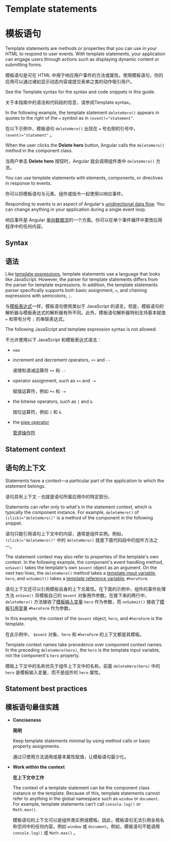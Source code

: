 # Template statements

# 模板语句

Template statements are methods or properties that you can use in your HTML to respond to user events.
With template statements, your application can engage users through actions such as displaying dynamic content or submitting forms.

模板语句是可在 HTML 中用于响应用户事件的方法或属性。使用模板语句，你的应用可以通过诸如显示动态内容或提交表单之类的动作吸引用户。

<div class="alert is-helpful">

See the <live-example name="template-syntax">Template syntax</live-example> for
the syntax and code snippets in this guide.

关于本指南中的语法和代码段的信息，请参阅<live-example name="template-syntax">Template syntax</live-example>。

</div>

In the following example, the template statement `deleteHero()` appears in quotes to the right of the `=`&nbsp;symbol as in `(event)="statement"`.

在以下示例中，模板语句 `deleteHero()` 出现在 `=` 号右侧的引号中，`(event)="statement"` 。

<code-example path="template-syntax/src/app/app.component.html" region="context-component-statement" header="src/app/app.component.html"></code-example>

When the user clicks the **Delete hero** button, Angular calls the `deleteHero()` method in the component class.

当用户单击 **Delete hero** 按钮时，Angular 就会调用组件类中 `deleteHero()` 方法。

You can use template statements with elements, components, or directives in response to events.

你可以将模板语句与元素、组件或指令一起使用以响应事件。

<div class="alert is-helpful">

Responding to events is an aspect of Angular's [unidirectional data flow](guide/glossary#unidirectional-data-flow).
You can change anything in your application during a single event loop.

响应事件是 Angular [单向数据流](guide/glossary#unidirectional-data-flow)的一个方面。你可以在单个事件循环中更改应用程序中的任何内容。

</div>

## Syntax

## 语法

Like [template expressions](guide/interpolation), template statements use a language that looks like JavaScript.
However, the parser for template statements differs from the parser for template expressions.
In addition, the template statements parser specifically supports both basic assignment, `=`, and chaining expressions with semicolons, `;`.

与[模板表达式](guide/interpolation)一样，模板语句使用类似于 JavaScript 的语言。但是，模板语句的解析器与模板表达式的解析器有所不同。此外，模板语句解析器特别支持基本赋值 `=` 和带有分号 `;` 的串联表达式。

The following JavaScript and template expression syntax is not allowed:

不允许使用以下 JavaScript 和模板表达式语法：

* `new`
* increment and decrement operators, `++` and `--`

  递增和递减运算符 `++` 和 `--`

* operator assignment, such as `+=` and `-=`

  赋值运算符，例如 `+=` 和 `-=`

* the bitwise operators, such as `|` and `&`

  按位运算符，例如 `|` 和 `&`

* the [pipe operator](guide/pipes)

  [管道操作符](guide/pipes)

## Statement context

## 语句的上下文

Statements have a context&mdash;a particular part of the application to which the statement belongs.

语句具有上下文 - 也就是语句所属应用中的特定部分。

Statements can refer only to what's in the statement context, which is typically the component instance.
For example, `deleteHero()` of `(click)="deleteHero()"` is a method of the component in the following snippet.

语句只能引用语句上下文中的内容，通常是组件实例。例如，`(click)="deleteHero()"` 中的 `deleteHero()` 就是下面代码段中的组件方法之一。

<code-example path="template-syntax/src/app/app.component.html" region="context-component-statement" header="src/app/app.component.html"></code-example>

The statement context may also refer to properties of the template's own context.
In the following example, the component's event handling method, `onSave()` takes the template's own `$event` object as an argument.
On the next two lines, the `deleteHero()` method takes a [template input variable](guide/structural-directives#shorthand), `hero`, and `onSubmit()` takes a [template reference variable](guide/template-reference-variables), `#heroForm`.

语句上下文还可以引用模板自身的上下文属性。在下面的示例中，组件的事件处理方法 `onSave()` 将模板自己的 `$event` 对象用作参数。在接下来的两行中， `deleteHero()` 方法接收了[模板输入变量](guide/structural-directives#shorthand) `hero` 作为参数，而 `onSubmit()` 接收了[模板引用变量](guide/template-reference-variables) `#heroForm` 作为参数。

<code-example path="template-syntax/src/app/app.component.html" region="context-var-statement" header="src/app/app.component.html"></code-example>

In this example, the context of the `$event` object, `hero`, and `#heroForm` is the template.

在此示例中， `$event` 对象、`hero` 和 `#heroForm` 的上下文都是其模板。

Template context names take precedence over component context names.
In the preceding `deleteHero(hero)`, the `hero` is the template input variable, not the component's `hero` property.

模板上下文中的名称优先于组件上下文中的名称。前面 `deleteHero(hero)` 中的 `hero` 是模板输入变量，而不是组件的 `hero` 属性。

## Statement best practices

## 模板语句最佳实践

* **Conciseness**

  **简明**

  Keep template statements minimal by using method calls or basic property assignments.

  通过只使用方法调用或基本属性赋值，让模板语句最少化。

* **Work within the context**

  **在上下文中工作**

  The context of a template statement can be the component class instance or the template.
  Because of this, template statements cannot refer to anything in the global namespace such as `window` or `document`.
  For example, template statements can't call `console.log()` or `Math.max()`.

  模板语句的上下文可以是组件类实例或模板。因此，模板语句无法引用全局名称空间中的任何内容，例如 `window` 或 `document`。例如，模板语句不能调用 `console.log()` 或 `Math.max()` 。
